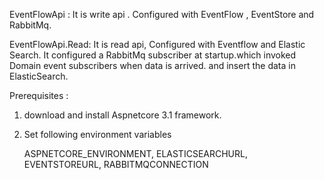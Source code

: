 
EventFlowApi : It is write api . Configured with EventFlow , EventStore and RabbitMq.   

EventFlowApi.Read: It is read api, Configured with Eventflow and Elastic Search. It configured a RabbitMq subscriber at startup.which invoked Domain event subscribers when data is arrived.
and insert the data in ElasticSearch.
 
 


Prerequisites :

1.  download and install Aspnetcore 3.1 framework.
2.  Set following environment variables
   
    ASPNETCORE_ENVIRONMENT, 
    ELASTICSEARCHURL, 
    EVENTSTOREURL,
    RABBITMQCONNECTION
  
    


 

